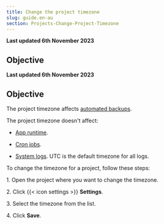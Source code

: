 ```yaml
---
title: Change the project timezone
slug: guide.en-au
section: Projects-Change-Project-Timezone
---
```


**Last updated 6th November 2023**



## Objective  

**Last updated 6th November 2023**



## Objective  

The project timezone affects [automated backups](../environments/backup.md).

The project timezone doesn't affect:

- [App runtime](../create-apps/timezone.md).


- [Cron jobs](../create-apps/app-reference.md#crons).


- [System logs](../increase-observability/logs/_index.md). UTC is the default timezone for all logs.



To change the timezone for a project, follow these steps:

1\. Open the project where you want to change the timezone.

2\. Click {{< icon settings >}} **Settings**.

3\. Select the timezone from the list.

4\. Click **Save**.

